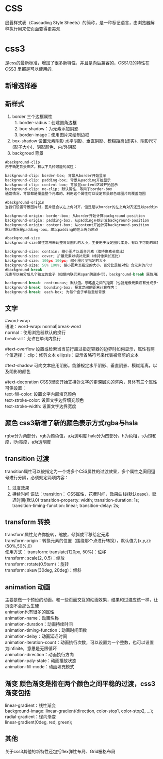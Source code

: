 # CSS
层叠样式表（Cascading Style Sheets）的简称，是一种标记语言，由浏览器解释执行用来使页面变得更美观
# css3
是css的最新标准，增加了很多新特性，并且是向后兼容的，CSS1/2的特性在CSS3 里都是可以使用的.

## 新增选择器

## 新样式
1. border 三个边框属性
    1. border-radius：创建圆角边框
    2. box-shadow：为元素添加阴影
    3. border-image：使用图片来绘制边框
2. box-shadow 设置元素阴影
    水平阴影、垂直阴影、模糊距离(虚实)、阴影尺寸(影子大小)、阴影颜色、内/外阴影
3.  backgroud 背景
```javascript
#background-clip
用于确定背景画区，有以下几种可能的属性：

background-clip: border-box; 背景从border开始显示
background-clip: padding-box; 背景从padding开始显示
background-clip: content-box; 背景显content区域开始显示
background-clip: no-clip; 默认属性，等同于border-box
通常情况，背景都是覆盖整个元素的，利用这个属性可以设定背景颜色或图片的覆盖范围

#background-origin
当我们设置背景图片时，图片是会以左上角对齐，但是是以border的左上角对齐还是以padding的左上角或者content的左上角对齐? border-origin正是用来设置这个的

background-origin: border-box; 从border开始计算background-position
background-origin: padding-box; 从padding开始计算background-position
background-origin: content-box; 从content开始计算background-position
默认情况是padding-box，即以padding的左上角为原点

#background-size
background-size属性常用来调整背景图片的大小，主要用于设定图片本身。有以下可能的属性：

background-size: contain; 缩小图片以适合元素（维持像素长宽比）
background-size: cover; 扩展元素以填补元素（维持像素长宽比）
background-size: 100px 100px; 缩小图片至指定的大小
background-size: 50% 100%; 缩小图片至指定的大小，百分比是相对包 含元素的尺寸
#background-break
元素可以被分成几个独立的盒子（如使内联元素span跨越多行），background-break 属性用来控制背景怎样在这些不同的盒子中显示

background-break: continuous; 默认值。忽略盒之间的距离（也就是像元素没有分成多个盒子，依然是一个整体一样）
background-break: bounding-box; 把盒之间的距离计算在内；
background-break: each-box; 为每个盒子单独重绘背景
```
##  文字
#word-wrap  
语法：word-wrap: normal|break-word    
normal：使用浏览器默认的换行    
break-all：允许在单词内换行    

#text-overflow 设置或检索当当前行超过指定容器的边界时如何显示，属性有两个值选择：
clip：修剪文本
ellipsis：显示省略符号来代表被修剪的文本  

#text-shadow 可向文本应用阴影。能够规定水平阴影、垂直阴影、模糊距离，以及阴影的颜色

#text-decoration  CSS3里面开始支持对文字的更深层次的渲染，具体有三个属性可供设置：  
text-fill-color: 设置文字内部填充颜色  
text-stroke-color: 设置文字边界填充颜色  
text-stroke-width: 设置文字边界宽度  

## 颜色 css3新增了新的颜色表示方式rgba与hsla
rgba分为两部分，rgb为颜色值，a为透明度
hala分为四部分，h为色相，s为饱和度，l为亮度，a为透明度  

## transition 过渡
transition属性可以被指定为一个或多个CSS属性的过渡效果，多个属性之间用逗号进行分隔，必须规定两项内容：
1. 过度效果
2. 持续时间
语法：transition： CSS属性，花费时间，效果曲线(默认ease)，延迟时间(默认0)
transition-property: width; 
transition-duration: 1s;
transition-timing-function: linear;
transition-delay: 2s;

## transform 转换
transform属性允许你旋转，缩放，倾斜或平移给定元素  
transform-origin：转换元素的位置（围绕那个点进行转换），默认值为(x,y,z):(50%,50%,0)    
使用方式： 
transform: translate(120px, 50%)：位移  
transform: scale(2, 0.5)：缩放  
transform: rotate(0.5turn)：旋转  
transform: skew(30deg, 20deg)：倾斜  
##  animation 动画 
主要是做一个预设的动画。和一些页面交互的动画效果，结果和过渡应该一样，让页面不会那么生硬  
animation也有很多的属性  
animation-name：动画名称  
animation-duration：动画持续时间  
animation-timing-function：动画时间函数  
animation-delay：动画延迟时间  
animation-iteration-count：动画执行次数，可以设置为一个整数，也可以设置为infinite，意思是无限循环  
animation-direction：动画执行方向  
animation-paly-state：动画播放状态  
animation-fill-mode：动画填充模式  
## 渐变 颜色渐变是指在两个颜色之间平稳的过渡，css3渐变包括
linear-gradient：线性渐变  
background-image: linear-gradient(direction, color-stop1, color-stop2, ...);  
radial-gradient：径向渐变  
linear-gradient(0deg, red, green);  

## 其他
关于css3其他的新特性还包括flex弹性布局、Grid栅格布局  
